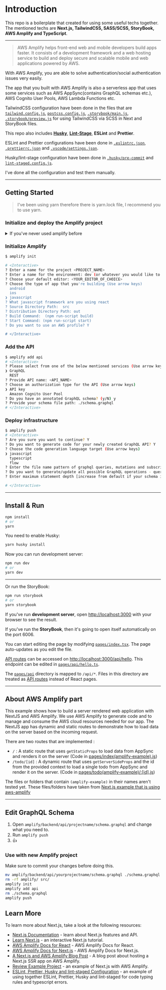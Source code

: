 # Introduction

This repo is a boilerplate that created for using some useful techs together. The mentioned techs are **Next.js, TailwindCSS, SASS/SCSS, StoryBook, AWS Amplify and TypeScript**.

<hr>

> AWS Amplify helps front-end web and mobile developers build apps faster. It consists of a development framework and a web hosting service to build and deploy secure and scalable mobile and web applications powered by AWS.

With AWS Amplify, you are able to solve authentication/social authentication issues very easily.

The app that you built with AWS Amplify is also a serverless app that uses some services such as AWS AppSync(contains GraphQL schemas etc.), AWS Cognito User Pools, AWS Lambda Functions etc.

TailwindCSS configuration have been done in the files that are [`tailwind.config.js`](tailwind.config.js), [`postcss.config.js`](postcss.config.js), [`.storybook/main.js`](./.storybook/main.js), [`.storybook/preview.js`](./.storybook/preview.js) for using TailwindCSS via SCSS in Next and StoryBook files.

This repo also includes [**Husky**](https://typicode.github.io/husky/), [**Lint-Stage**](https://github.com/okonet/lint-staged), **ESLint** and **Prettier**.

ESLint and Prettier configurations have been done in [`.eslintrc.json`](./.eslintrc.json), [`.prettierrc.json`](./.prettierrc.json) and [`.vscode/settings.json`](./.vscode/settings.json).

Husky/lint-stage configuration have been done in [`.husky/pre-commit`](./.husky/pre-commit) and [`lint-staged.config.js`](./lint-staged.config.js).

I've done all the configuration and test them manually.

<hr>

## Getting Started

> I've been using yarn therefore there is yarn.lock file, I recommend you to use yarn.

### Initialize and deploy the Amplify project

<details>
  <summary>If you've never used amplify before </summary>

#### Install & Configure Amplify

1. [Sign up](https://portal.aws.amazon.com/billing/signup#/start) for an AWS account
2. Install the AWS Amplify cli:

```bash
npm install -g @aws-amplify/cli
```

3. Configure the Amplify cli

```bash
amplify configure
```

[Read More](https://aws-amplify.github.io/docs/cli-toolchain/quickstart?sdk=js)

</details>

### Initialize Amplify

```bash
$ amplify init

# <Interactive>
? Enter a name for the project <PROJECT_NAME>
? Enter a name for the environment: dev (or whatever you would like to call this env)
? Choose your default editor: <YOUR_EDITOR_OF_CHOICE>
? Choose the type of app that you're building (Use arrow keys)
  android
  ios
❯ javascript
? What javascript framework are you using react
? Source Directory Path:  src
? Distribution Directory Path: out
? Build Command:  (npm run-script build)
? Start Command: (npm run-script start)
? Do you want to use an AWS profile? Y

# </Interactive>
```

### Add the API

```bash
$ amplify add api
# <Interactive>
? Please select from one of the below mentioned services (Use arrow keys)
❯ GraphQL
  REST
? Provide API name: <API_NAME>
? Choose an authorization type for the API (Use arrow keys)
❯ API key
  Amazon Cognito User Pool
? Do you have an annotated GraphQL schema? (y/N) y
? Provide your schema file path: ./schema.graphql
# </Interactive>
```

### Deploy infrastructure

```bash
$ amplify push
# <Interactive>
? Are you sure you want to continue? Y
? Do you want to generate code for your newly created GraphQL API? Y
? Choose the code generation language target (Use arrow keys)
❯ javascript
  typescript
  flow
? Enter the file name pattern of graphql queries, mutations and subscriptions (src/graphql/**/*.js)
? Do you want to generate/update all possible GraphQL operations - queries, mutations and subscriptions (Y/n) Y
? Enter maximum statement depth [increase from default if your schema is deeply nested] (2)

# </Interactive>
```

<hr>

## Install & Run

```bash
npm install
# or
yarn
```

You need to enable Husky:

```bash
yarn husky install
```

Now you can run development server:

```bash
npm run dev
# or
yarn dev
```

<hr>
Or run the StoryBook:

```bash
npm run storybook
# or
yarn storybook
```

If you've run **development server**, open [http://localhost:3000](http://localhost:3000) with your browser to see the result.

If you've run the **StoryBook**, then it's going to open itself automatically on the port 6006.

You can start editing the page by modifying [`pages/index.tsx`](./pages/index.tsx). The page auto-updates as you edit the file.

[API routes](https://nextjs.org/docs/api-routes/introduction) can be accessed on [http://localhost:3000/api/hello](http://localhost:3000/api/hello). This endpoint can be edited in [`pages/api/hello.ts`](./pages/api/hello.ts).

The [`pages/api`](./pages/api/) directory is mapped to `/api/*`. Files in this directory are treated as [API routes](https://nextjs.org/docs/api-routes/introduction) instead of React pages.

<hr>

## About AWS Amplify part

This example shows how to build a server rendered web application with NextJS and AWS Amplify. We use AWS Amplify to generate code and to manage and consume the AWS cloud resources needed for our app. The NextJS app has dynamic and static routes to demonstrate how to load data on the server based on the incoming request.

There are two routes that are implemented :

- `/` : A static route that uses `getStaticProps` to load data from AppSync and renders it on the server (Code in [pages/index(amplify-example).js](./pages/index(amplify-example).js))
- `/todo/[id]` : A dynamic route that uses `getServerSideProps` and the id from the provided context to load a single todo from AppSync and render it on the server. (Code in [pages/todo(amplify-example)/:[id].js](/pages/todo(amplify-example)/[id].js))

The files or folders that contain `(amplify-example)` in their names aren't tested yet. These files/folders have taken from [Next.js example that is using aws-amplify](https://github.com/vercel/next.js/tree/canary/examples/with-aws-amplify)

<hr>

## Edit GraphQL Schema

1. Open `amplify/backend/api/projectname/schema.graphql` and change what you need to.
2. Run `amplify push`
3. 👍

### Use with new Amplify project

Make sure to commit your changes before doing this.

```bash
mv amplify/backend/api/yourprojectname/schema.graphql ./schema.graphql
rm -rf amplify/ src/
amplify init
amplify add api
rm ./schema.graphql
amplify push
```

## Learn More

To learn more about Next.js, take a look at the following resources:

- [Next.js Documentation](https://nextjs.org/docs) - learn about Next.js features and API.
- [Learn Next.js](https://nextjs.org/learn) - an interactive Next.js tutorial.
- [AWS Amplify Docs for React](https://docs.amplify.aws/start/q/integration/react/?sc_icampaign=react-start&sc_ichannel=docs-home) - AWS Amplify Docs for React.
- [AWS Amplify Docs for Next.js](https://docs.amplify.aws/start/q/integration/next/) - AWS Amplify Docs for Next.js.
- [A Next.js and AWS Amplify Blog Post](https://aws.amazon.com/tr/blogs/mobile/host-a-next-js-ssr-app-with-real-time-data-on-aws-amplify/) - A blog post about hosting a Next.js SSR app on AWS Amplify.
- [Review Example Project](https://github.com/vercel/next.js/tree/canary/examples/with-aws-amplify) - an example of Next.js with AWS Amplify.
- [ESLint, Prettier, Husky and lint-staged Configuration](https://paulintrognon.fr/blog/typescript-prettier-eslint-next-js) - an example of using together ESLint, Prettier, Husky and lint-staged for code typing rules and typescript errors.
